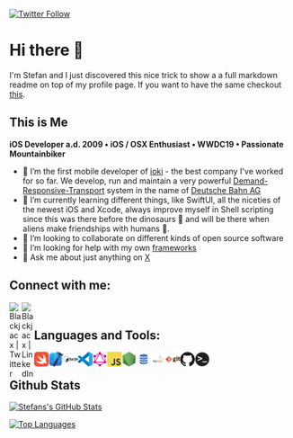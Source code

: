 [![Twitter Follow](https://img.shields.io/badge/follow-%40blackjacx-1DA1F2?logo=twitter&style=for-the-badge)](https://twitter.com/intent/follow?original_referer=https%3A%2F%2Fgithub.com%stherold&screen_name=Blackjacxxx)

# Hi there 👋

I'm Stefan and I just discovered this nice trick to show a a full markdown readme on top of my profile page. If you want to have the same checkout [this](https://docs.github.com/en/account-and-profile/setting-up-and-managing-your-github-profile/customizing-your-profile/managing-your-profile-readme).

## This is Me

**iOS Developer a.d. 2009 • iOS / OSX Enthusiast • WWDC19 • Passionate Mountainbiker**

- 🔭 I’m the first mobile developer of [ioki](https://ioki.com) - the best company I've worked for so far. We develop, run and maintain a very powerful [Demand-Responsive-Transport](https://en.wikipedia.org/wiki/Demand-responsive_transport) system in the name of [Deutsche Bahn AG](https://www.bahn.de)
- 🌱 I’m currently learning different things, like SwiftUI, all the niceties of the newest iOS and Xcode, always improve myself in Shell scripting since this was there before the dinosaurs 🦖 and will be there when aliens make friendships with humans 🔮.
- 👯 I’m looking to collaborate on different kinds of open source software
- 🤔 I’m looking for help with my own [frameworks](https://blackjacx.github.io/Projects/)
- 💬 Ask me about just anything on [X](https://x.com/Blackjacxxx)

## Connect with me:

[<img align="left" alt="Blackjacx | Twitter" width="22px" src="https://cdn.jsdelivr.net/npm/simple-icons@v3/icons/twitter.svg" />][x]
[<img align="left" alt="Blackjacx | LinkedIn" width="22px" src="https://cdn.jsdelivr.net/npm/simple-icons@v3/icons/linkedin.svg" />][linkedin]

<br />

## Languages and Tools:

[<img align="left" alt="Swift" width="26px" src="https://raw.githubusercontent.com/github/explore/80688e429a7d4ef2fca1e82350fe8e3517d3494d/topics/swift/swift.png" />][website]
[<img align="left" alt="Xcode" width="26px" src="https://raw.githubusercontent.com/github/explore/80688e429a7d4ef2fca1e82350fe8e3517d3494d/topics/xcode/xcode.png" />][website]
[<img align="left" alt="Bash" width="26px" src="https://raw.githubusercontent.com/github/explore/80688e429a7d4ef2fca1e82350fe8e3517d3494d/topics/bash/bash.png" />][website]
[<img align="left" alt="Visual Studio Code" width="26px" src="https://raw.githubusercontent.com/github/explore/80688e429a7d4ef2fca1e82350fe8e3517d3494d/topics/visual-studio-code/visual-studio-code.png" />][website]
[<img align="left" alt="GraphQL" width="26px" src="https://raw.githubusercontent.com/github/explore/80688e429a7d4ef2fca1e82350fe8e3517d3494d/topics/graphql/graphql.png" />][website]
[<img align="left" alt="JavaScript" width="26px" src="https://raw.githubusercontent.com/github/explore/80688e429a7d4ef2fca1e82350fe8e3517d3494d/topics/javascript/javascript.png" />][website]
[<img align="left" alt="Node.js" width="26px" src="https://raw.githubusercontent.com/github/explore/80688e429a7d4ef2fca1e82350fe8e3517d3494d/topics/nodejs/nodejs.png" />][website]
[<img align="left" alt="SQL" width="26px" src="https://raw.githubusercontent.com/github/explore/80688e429a7d4ef2fca1e82350fe8e3517d3494d/topics/sql/sql.png" />][website]
[<img align="left" alt="MySQL" width="26px" src="https://raw.githubusercontent.com/github/explore/80688e429a7d4ef2fca1e82350fe8e3517d3494d/topics/mysql/mysql.png" />][website]
[<img align="left" alt="Git" width="26px" src="https://raw.githubusercontent.com/github/explore/80688e429a7d4ef2fca1e82350fe8e3517d3494d/topics/git/git.png" />][website]
[<img align="left" alt="GitHub" width="26px" src="https://raw.githubusercontent.com/github/explore/78df643247d429f6cc873026c0622819ad797942/topics/github/github.png" />][website]
[<img align="left" alt="Terminal" width="26px" src="https://raw.githubusercontent.com/github/explore/80688e429a7d4ef2fca1e82350fe8e3517d3494d/topics/terminal/terminal.png" />][website]

<br />

## Github Stats

[![Stefans's GitHub Stats](https://github-readme-stats.vercel.app/api?username=stherold&show_icons=true&hide_border=true)](https://github.com/stherold)

[![Top Languages](https://github-readme-stats.vercel.app/api/top-langs/?username=stherold&layout=compact&show_icons=true&hide_border=true)](https://github.com/stherold)




[website]: https://github.com/stherold
[x]: https://x.com/blackjacxxx
[linkedin]: https://www.linkedin.com/in/stherold/

